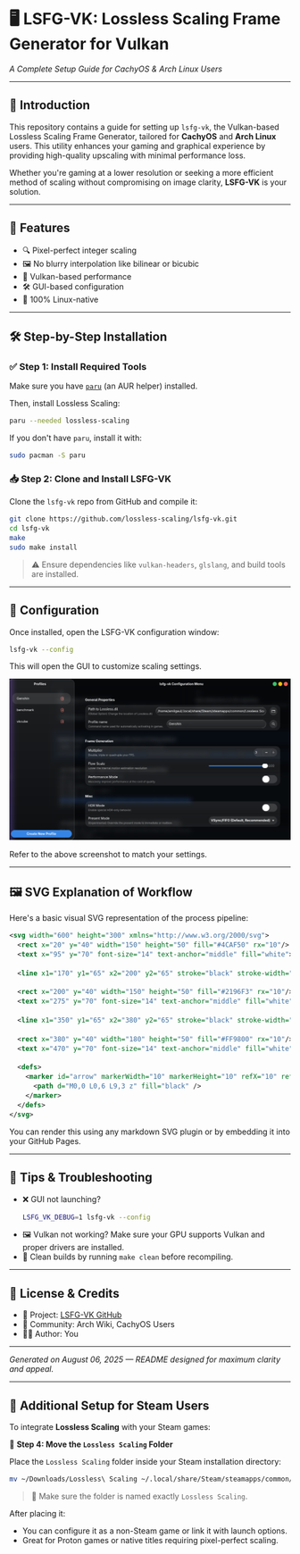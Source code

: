 
# 🖥️ LSFG-VK: Lossless Scaling Frame Generator for Vulkan
*A Complete Setup Guide for CachyOS & Arch Linux Users*

---

## 📌 Introduction

This repository contains a guide for setting up `lsfg-vk`, the Vulkan-based Lossless Scaling Frame Generator, tailored for **CachyOS** and **Arch Linux** users. This utility enhances your gaming and graphical experience by providing high-quality upscaling with minimal performance loss.

Whether you're gaming at a lower resolution or seeking a more efficient method of scaling without compromising on image clarity, **LSFG-VK** is your solution.

---

## 🎯 Features

- 🔍 Pixel-perfect integer scaling
- 🖼️ No blurry interpolation like bilinear or bicubic
- 🚀 Vulkan-based performance
- 🛠️ GUI-based configuration
- 🐧 100% Linux-native

---

## 🛠️ Step-by-Step Installation

### ✅ Step 1: Install Required Tools

Make sure you have [`paru`](https://wiki.archlinux.org/title/Paru) (an AUR helper) installed.

Then, install Lossless Scaling:

```bash
paru --needed lossless-scaling
```

If you don't have `paru`, install it with:

```bash
sudo pacman -S paru
```

### 📥 Step 2: Clone and Install LSFG-VK

Clone the `lsfg-vk` repo from GitHub and compile it:

```bash
git clone https://github.com/lossless-scaling/lsfg-vk.git
cd lsfg-vk
make
sudo make install
```

> ⚠️ Ensure dependencies like `vulkan-headers`, `glslang`, and build tools are installed.

---

## 🧰 Configuration

Once installed, open the LSFG-VK configuration window:

```bash
lsfg-vk --config
```

This will open the GUI to customize scaling settings.

![🖼️ Configuration Screenshot](Screenshot%20From%202025-08-06%2011-52-59.png)

Refer to the above screenshot to match your settings.

---

## 🖼️ SVG Explanation of Workflow

Here's a basic visual SVG representation of the process pipeline:

```svg
<svg width="600" height="300" xmlns="http://www.w3.org/2000/svg">
  <rect x="20" y="40" width="150" height="50" fill="#4CAF50" rx="10"/>
  <text x="95" y="70" font-size="14" text-anchor="middle" fill="white">Install Paru</text>
  
  <line x1="170" y1="65" x2="200" y2="65" stroke="black" stroke-width="2" marker-end="url(#arrow)"/>
  
  <rect x="200" y="40" width="150" height="50" fill="#2196F3" rx="10"/>
  <text x="275" y="70" font-size="14" text-anchor="middle" fill="white">Install LSFG-VK</text>
  
  <line x1="350" y1="65" x2="380" y2="65" stroke="black" stroke-width="2" marker-end="url(#arrow)"/>
  
  <rect x="380" y="40" width="180" height="50" fill="#FF9800" rx="10"/>
  <text x="470" y="70" font-size="14" text-anchor="middle" fill="white">Open Config GUI</text>

  <defs>
    <marker id="arrow" markerWidth="10" markerHeight="10" refX="10" refY="3" orient="auto" markerUnits="strokeWidth">
      <path d="M0,0 L0,6 L9,3 z" fill="black" />
    </marker>
  </defs>
</svg>
```

You can render this using any markdown SVG plugin or by embedding it into your GitHub Pages.

---

## 🧪 Tips & Troubleshooting

- ❌ GUI not launching?
  ```bash
  LSFG_VK_DEBUG=1 lsfg-vk --config
  ```
- 🖼️ Vulkan not working? Make sure your GPU supports Vulkan and proper drivers are installed.
- 🧼 Clean builds by running `make clean` before recompiling.

---

## 📜 License & Credits

- 📂 Project: [LSFG-VK GitHub](https://github.com/lossless-scaling/lsfg-vk)
- 🤝 Community: Arch Wiki, CachyOS Users
- 🧑‍💻 Author: You

---

*Generated on August 06, 2025 — README designed for maximum clarity and appeal.*



---

## 📂 Additional Setup for Steam Users

To integrate **Lossless Scaling** with your Steam games:

📁 **Step 4: Move the `Lossless Scaling` Folder**

Place the `Lossless Scaling` folder inside your Steam installation directory:

```bash
mv ~/Downloads/Lossless\ Scaling ~/.local/share/Steam/steamapps/common/
```

> 📝 Make sure the folder is named exactly `Lossless Scaling`.

After placing it:
- You can configure it as a non-Steam game or link it with launch options.
- Great for Proton games or native titles requiring pixel-perfect scaling.
